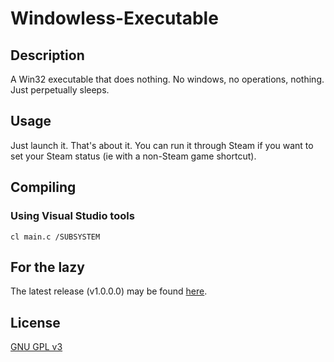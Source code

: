 # Windowless-Executable

## Description

A Win32 executable that does nothing. No windows, no operations, nothing. Just perpetually sleeps.

## Usage

Just launch it. That's about it. You can run it through Steam if you want to set your Steam status (ie with a non-Steam game shortcut).

## Compiling

### Using Visual Studio tools

```
cl main.c /SUBSYSTEM
```

## For the lazy

The latest release (v1.0.0.0) may be found [here](https://github.com/BytewaveMLP/Windowless-Executable/releases/download/v1.0.0.0/Windowless-Executable-v1.0.0.0.exe).

## License

[GNU GPL v3](https://www.gnu.org/licenses/gpl-3.0.en.html)

